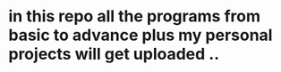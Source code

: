 # in this repo  all the  programs from basic to advance plus my personal projects will get uploaded .. 

